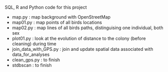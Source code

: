 SQL, R and Python code for this project

- map.py : map background with OpenStreetMap
- map01.py : map points of all birds locations
- map02.py : map lines of all birds paths, distinguising one individual, both sex 
- plot01.py : look at the evolution of distance to the colony (before cleaning) during time
- join_data_with_GPS.py : join and update spatial data associated with data_for_analyses
- clean_gps.py : to finish
- stdbscan : to finish

